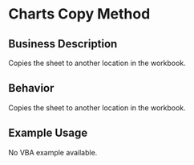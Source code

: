 # Charts Copy Method

## Business Description
Copies the sheet to another location in the workbook.

## Behavior
Copies the sheet to another location in the workbook.

## Example Usage
No VBA example available.